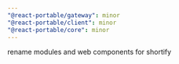 ```yaml
---
"@react-portable/gateway": minor
"@react-portable/client": minor
"@react-portable/core": minor
---
```


rename modules and web components for shortify
